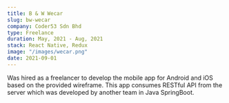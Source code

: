 ```yaml
---
title: B & W Wecar
slug: bw-wecar
company: Coder53 Sdn Bhd
type: Freelance
duration: May, 2021 - Aug, 2021
stack: React Native, Redux
image: "/images/wecar.png"
date: 2021-09-01
---
```


Was hired as a freelancer to develop the mobile app for Android and iOS based on the provided wireframe. This app consumes RESTful API from the server which was developed by another team in Java SpringBoot.
